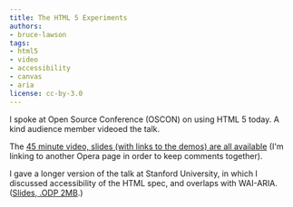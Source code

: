 ```yaml
---
title: The HTML 5 Experiments
authors:
- bruce-lawson
tags:
- html5
- video
- accessibility
- canvas
- aria
license: cc-by-3.0
---
```


<p>I spoke at Open Source Conference (OSCON) on using <abbr>HTML</abbr> 5 today. A kind audience member videoed the  talk.</p>

<p>The <a href="http://my.opera.com/chooseopera/blog/2009/07/29/bruce-lawson-from-opera-the-html-5-experiments">45 minute video, slides (with links to the demos) are all available</a> (I&#39;m linking to another Opera page in order to keep comments together).</p>

<p>I gave a longer version of the talk at Stanford University, in which I discussed accessibility of the <abbr>HTML</abbr> spec, and overlaps with WAI-ARIA. (<a href="http://people.opera.com/brucel/talks/2009/stanford.odp">Slides, .ODP 2MB</a>.)</p>
